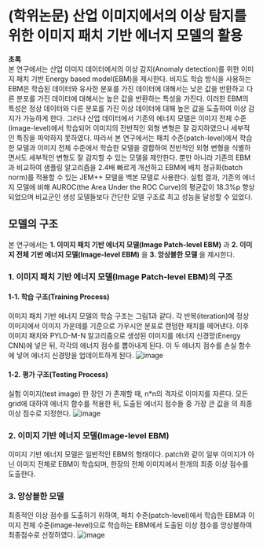 # (학위논문) 산업 이미지에서의 이상 탐지를 위한 이미지 패치 기반 에너지 모델의 활용

**초록**  
 본 연구에서는 산업 이미지 데이터에서의 이상 감지(Anomaly detection)를 위한 이미지 패치 기반 Energy based model(EBM)을 제시한다. 비지도 학습 방식을 사용하는 EBM은 학습된 데이터와 유사한 분포를 가진 데이터에 대해서는 낮은 값을 반환하고 다른 분포를 가진 데이터에 대해서는 높은 값을 반환하는 특성을 가진다. 이러한 EBM의 특성은 정상 데이터와 다른 분포를 가진 이상 데이터에 대해 높은 값을 도출하여 이상 감지가 가능하게 한다. 그러나 산업 데이터에서 기존의 에너지 모델은 이미지 전체 수준(image-level)에서 학습되어 이미지의 전반적인 외형 변형은 잘 감지하였으나 세부적인 특징을 파악하지 못하였다. 따라서 본 연구에서는 패치 수준(patch-level)에서 학습한 모델과 이미지 전체 수준에서 학습한 모델을 결합하여 전반적인 외형 변형을 식별하면서도 세부적인 변형도 잘 감지할 수 있는 모델을 제안한다. 뿐만 아니라 기존의 EBM과 비교하여 샘플링 알고리즘을 2.4배 빠르게 개선하고 EBM에 배치 정규화(batch norm)를 적용할 수 있는 JEM++ 모델을 백본 모델로 사용한다. 실험 결과, 기존의 에너지 모델에 비해 AUROC(the Area Under the ROC Curve)의 평균값이 18.3%p 향상되었으며 비교군인 생성 모델들보다 간단한 모델 구조로 최고 성능을 달성할 수 있었다.

## 모델의 구조

본 연구에서는 **1. 이미지 패치 기반 에너지 모델(Image Patch-level EBM)** 과 **2. 이미지 전체 기반 에너지 모델(Image-level EBM)** 을 **3. 앙상블한 모델** 을 제시한다.

### 1. 이미지 패치 기반 에너지 모델(Image Patch-level EBM)의 구조

#### 1-1. 학습 구조(Training Process)  
이미지 패치 기반 에너지 모델의 학습 구조는 그림1과 같다. 각 반복(iteration)에 정상 이미지에서 이미지 가운데를 기준으로 가우시안 분포로 랜덤한 패치를 떼어낸다. 이후 이미지 패치와 PYLD-M-N 알고리즘으로 생성된 이미지를 에너지 신경망(Energy CNN)에 넣은 뒤, 각각의 에너지 점수를 뽑아내게 된다. 이 두 에너지 점수를 손실 함수에 넣어 에너지 신경망을 업데이트하게 된다.
![image](https://github.com/rldhks0543/Patch-based_EBM/assets/114603826/a16ce0cd-dbff-4908-9320-a16c4c33151e)

#### 1-2. 평가 구조(Testing Process)<br/>
실험 이미지(test image) 한 장인 가 존재할 때, n*n의 격자로 이미지를 자른다. 모든 grid에 대하여 에너지 함수를 적용한 뒤, 도출된 에너지 점수들 중 가장 큰 값을 의 최종 이상 점수로 지정한다.
![image](https://github.com/rldhks0543/Patch-based_EBM/assets/114603826/c6c2fede-f8d7-41b4-ae7a-372ecf737fd9)

### 2. 이미지 기반 에너지 모델(Image-level EBM)

이미지 기반 에너지 모델은 일반적인 EBM의 형태이다. patch와 같이 일부 이미지가 아닌 이미지 전체로 EBM이 학습되며, 한장의 전체 이미지에서 한개의 최종 이상 점수를 도출한다.

### 3. 앙상블한 모델

최종적인 이상 점수를 도출하기 위하여, 패치 수준(patch-level)에서 학습한 EBM과 이미지 전체 수준(image-level)으로 학습하는 EBM에서 도출된 이상 점수를 앙상블하여 최종점수로 선정하였다.
![image](https://github.com/rldhks0543/Patch-based_EBM/assets/114603826/17f4085c-0791-4a88-aa96-1a27a53234dd)

